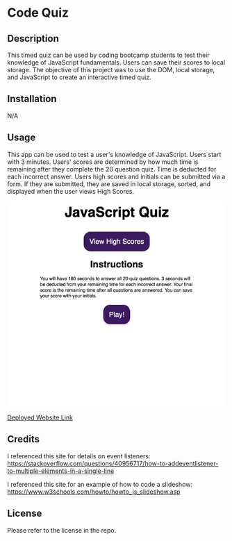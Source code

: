 # Code Quiz

## Description

This timed quiz can be used by coding bootcamp students to test their knowledge of JavaScript fundamentals. 
Users can save their scores to local storage. 
The objective of this project was to use the DOM, local storage, and JavaScript to create an interactive timed quiz.

## Installation

N/A

## Usage

This app can be used to test a user's knowledge of JavaScript. 
Users start with 3 minutes. 
Users' scores are determined by how much time is remaining after they complete the 20 question quiz. 
Time is deducted for each incorrect answer. 
Users high scores and initials can be submitted via a form.
If they are submitted, they are saved in local storage, sorted, and displayed when the user views High Scores. 

![Website Screenshot](./assets/screenshot.png)

[Deployed Website Link](https://ameliabigler.github.io/assertive-snail/)

## Credits

I referenced this site for details on event listeners:
https://stackoverflow.com/questions/40956717/how-to-addeventlistener-to-multiple-elements-in-a-single-line

I referenced this site for an example of how to code a slideshow:
https://www.w3schools.com/howto/howto_js_slideshow.asp

## License

Please refer to the license in the repo.
